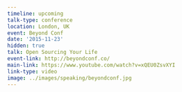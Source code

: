 ```yaml
---
timeline: upcoming
talk-type: conference
location: London, UK
event: Beyond Conf
date: '2015-11-23'
hidden: true
talk: Open Sourcing Your Life
event-link: http://beyondconf.co/
main-link: https://www.youtube.com/watch?v=xQEU0ZsvXYI
link-type: video
image: ../images/speaking/beyondconf.jpg
---
```

